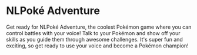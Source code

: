 # NLPoké Adventure
Get ready for NLPoké Adventure, the coolest Pokémon game where you can control battles with your voice! Talk to your Pokémon and show off your skills as you guide them through awesome challenges. It's super fun and exciting, so get ready to use your voice and become a Pokémon champion!
